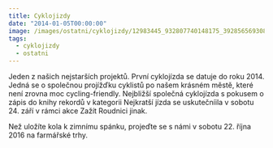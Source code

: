 ```yaml
---
title: Cyklojizdy
date: "2014-01-05T00:00:00"
image: /images/ostatni/cyklojizdy/12983445_932807740148175_3928565693081748041_o.jpg
tags:
  - cyklojizdy
  - ostatni
---
```

Jeden z našich nejstarších projektů. První cyklojízda se datuje do roku 2014. Jedná se o společnou projížďku cyklistů po našem krásném městě, které není zrovna moc cycling-friendly. Nejbližší společná cyklojízda s pokusem o zápis do knihy rekordů v kategorii Nejkratší jízda se uskutečníila v sobotu 24. září v rámci akce Zažít Roudnici jinak.

Než uložíte kola k zimnímu spánku, projeďte se s námi v sobotu 22. října 2016 na farmářské trhy.